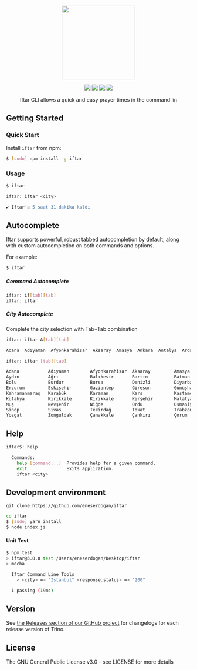
<p align="center">
    <a href="https://dribbble.com/shots/1961669-Pin-Istanbul-City">
        <img src="https://d13yacurqjgara.cloudfront.net/users/43340/screenshots/1961669/pin-istanbul-city.png" width="200">
    </a>
</p>

<p align="center">
    <img src="https://img.shields.io/npm/dt/iftar.svg" style="display:inline-block;"> <img src="https://img.shields.io/npm/v/iftar.svg" style="display:inline-block;"> <img style="display:inline-block;" src="https://img.shields.io/aur/license/yaourt.svg"> <img style="display:inline-block;" src="https://img.shields.io/badge/cli-iftar-blue.svg">
</p>

<p align="center">
   Iftar CLI allows a quick and easy prayer times in the command lin
</p>


## Getting Started

### Quick Start

Install `iftar` from npm:

```bash
$ [sudo] npm install -g iftar
```
### Usage

```bash
$ iftar
```
```bash
iftar: iftar <city>
```
```bash
✔ İftar'a 5 saat 31 dakika kaldı
```

## Autocomplete

Iftar supports powerful, robust tabbed autocompletion by default, along with custom autocompletion on both commands and options.

For example:

```bash
$ iftar
```
##### Command Autocomplete
```bash
iftar: if[tab][tab]
iftar: iftar
```

##### City Autocomplete

Complete the city selection with Tab+Tab combination

```bash
iftar: iftar A[tab][tab]

Adana  Adıyaman  Afyonkarahisar  Aksaray  Amasya  Ankara  Antalya  Ardahan  Artvin  Aydın  Ağrı
```

```bash
iftar: iftar [tab][tab]

Adana           Adıyaman        Afyonkarahisar  Aksaray         Amasya          Ankara          Antalya         Ardahan         Artvin
Aydın           Ağrı            Balıkesir       Bartın          Batman          Bayburt         Bilecik         Bingöl          Bitlis
Bolu            Burdur          Bursa           Denizli         Diyarbakır      Düzce           Edirne          Elazığ          Erzincan
Erzurum         Eskişehir       Gaziantep       Giresun         Gümüşhane       Hakkari         Hatay           Isparta         Iğdır
Kahramanmaraş   Karabük         Karaman         Kars            Kastamonu       Kayseri         Kilis           Koceali         Konya
Kütahya         Kırıkkale       Kırıkkale       Kırşehir        Malatya         Manisa          Mardin          Mersin          Muğla
Muş             Nevşehir        Niğde           Ordu            Osmaniye        Rize            Sakarya         Samsun          Siirt
Sinop           Sivas           Tekirdağ        Tokat           Trabzon         Tunceli         Uşak            Van             Yalova
Yozgat          Zonguldak       Çanakkale       Çankırı         Çorum           İstanbul        İzmir           Şanlıurfa       Şırnak

```

## Help
```bash
iftar$: help

  Commands:
    help [command...]  Provides help for a given command.
    exit               Exits application.
    iftar <city>
```

## Development environment
`git clone https://github.com/eneserdogan/iftar`
```bash
cd iftar
$ [sudo] yarn install
$ node index.js
```
#### Unit Test
```bash
$ npm test
> iftar@3.0.0 test /Users/eneserdogan/Desktop/iftar
> mocha

  Iftar Command Line Tools
    ✓ <city> => "Istanbul" <response.status> => "200"

  1 passing (19ms)
```
## Version

See [the Releases section of our GitHub project](https://github.com/eneserdogan/iftar/releases) for changelogs for each release version of Trino.

## License

The GNU General Public License v3.0 - see LICENSE for more details
